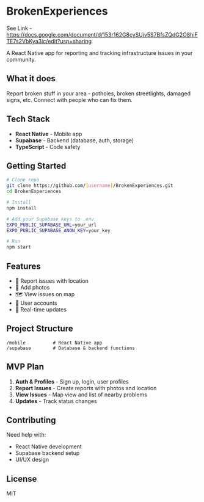 # BrokenExperiences
See Link - https://docs.google.com/document/d/153r162G8cySUiv5S7BfsZQdG2O8hiFTE7s2VbKya3ic/edit?usp=sharing



A React Native app for reporting and tracking infrastructure issues in your community.

## What it does

Report broken stuff in your area - potholes, broken streetlights, damaged signs, etc. Connect with people who can fix them.

## Tech Stack

- **React Native** - Mobile app
- **Supabase** - Backend (database, auth, storage)
- **TypeScript** - Code safety

## Getting Started

```bash
# Clone repo
git clone https://github.com/[username]/BrokenExperiences.git
cd BrokenExperiences

# Install
npm install

# Add your Supabase keys to .env
EXPO_PUBLIC_SUPABASE_URL=your_url
EXPO_PUBLIC_SUPABASE_ANON_KEY=your_key

# Run
npm start
```

## Features

- 📍 Report issues with location
- 📸 Add photos
- 🗺️ View issues on map
- 👤 User accounts
- 📱 Real-time updates

## Project Structure

```
/mobile          # React Native app
/supabase        # Database & backend functions
```

## MVP Plan

1. **Auth & Profiles** - Sign up, login, user profiles
2. **Report Issues** - Create reports with photos and location
3. **View Issues** - Map view and list of nearby problems
4. **Updates** - Track status changes

## Contributing

Need help with:
- React Native development
- Supabase backend setup
- UI/UX design

## License

MIT
